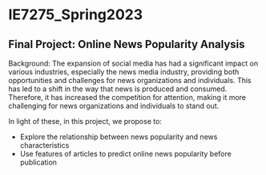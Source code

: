 # IE7275_Spring2023

## Final Project: Online News Popularity Analysis

Background:
The expansion of social media has had a significant impact on various industries, especially the news media industry, providing both opportunities and challenges for news organizations and individuals. This has led to a shift in the way that news is produced and consumed. Therefore, it has increased the competition for attention, making it more challenging for news organizations and individuals to stand out.

In light of these, in this project, we propose to:
* Explore the relationship between news popularity and news characteristics
* Use features of articles to predict online news popularity before publication
